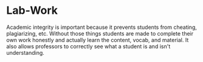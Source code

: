 # Lab-Work
Academic integrity is important because it prevents students from cheating, plagiarizing, etc. Without those things students are made to complete their own work honestly and actually learn the content, vocab, and material. It also allows professors to correctly see what a student is and isn't understanding.